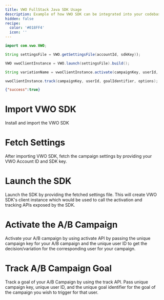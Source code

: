 ```yaml
---
title: VWO FullStack Java SDK Usage
description: Example of how VWO SDK can be integrated into your codebase.
hidden: false
recipe:
  color: '#018FF4'
  icon: ''
---
```

```java Java
import com.vwo.VWO;

String settingsFile = VWO.getSettingsFile(accountId, sdkKey));

VWO vwoClientInstance = VWO.launch(settingsFile).build();

String variationName = vwoClientInstance.activate(campaignKey, userId, options);

vwoClientInstance.track(campaignKey, userId, goalIdentifier, options);
```

```json Response Example
{"success":true}
```

# Import VWO SDK

<!-- java@1 -->

Install and import the VWO SDK

# Fetch Settings

<!-- java@3 -->

After importing VWO SDK, fetch the campaign settings by providing your VWO Account ID and SDK key.

# Launch the SDK

<!-- java@5 -->

Launch the SDK by providing the fetched settings file. This will create VWO SDK's client instance which would be used to call the activation and tracking APIs exposed by the SDK.

# Activate the A/B Campaign

<!-- java@7 -->

Activate your A/B campaign by using activate API by passing the unique campaign key for your A/B campaign and the unique user ID to get the decision/variation for the corresponding user for your campaign.

# Track A/B Campaign Goal

<!-- java@9 -->

Track a goal of your A/B Campaign by using the track API. Pass unique campaign key, unique user ID, and the unique goal identifier for the goal of the campaign you wish to trigger for that user.
